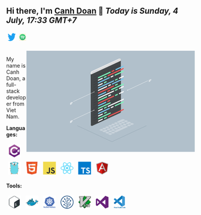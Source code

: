 ## Hi there, I'm [Canh Doan](https://github.com/canhdoan) 👋 *Today is Sunday, 4 July, 17:33 GMT+7*
<!-- <a href="https://twitter.com/canhdt">
  <img align="left" alt="Canh Doan | Twitter" width="21px" src="https://raw.githubusercontent.com/canhdoan/canhdoan/main/assets/social/facebook.svg" style="vertical-align:left; margin:4px" />
</a> -->
<a href="https://twitter.com/canhdt">
  <img align="left" alt="Canh Doan | Twitter" width="21px" src="https://raw.githubusercontent.com/canhdoan/canhdoan/main/assets/social/twitter.svg" style="vertical-align:left; margin:4px"/>
</a>
<!-- <a href="https://twitter.com/canhdt">
  <img align="left" alt="Canh Doan | Twitter" width="21px" src="https://raw.githubusercontent.com/canhdoan/canhdoan/main/assets/social/linkedin.svg" style="vertical-align:left; margin:4px"/>
</a> -->
<a href="https://open.spotify.com/user/w6bevm597zl73ogwjkex3tit2">
  <img align="left" alt="Canh Doan | Twitter" width="21px" src="https://raw.githubusercontent.com/canhdoan/canhdoan/main/assets/social/spotify.svg" style="vertical-align:left; margin:4px"/>
</a> <br />

<br />
<br />
<img align="right" height="270px" width="450px" alt="GIF" src="assets/code.gif" />

My name is Canh Doan, a full-stack developer from Viet Nam.

**Languages:**
<p align="left">
  <img src="https://raw.githubusercontent.com/canhdoan/canhdoan/main/assets/dev/languages/csharp.svg" style="vertical-align:center; margin:4px" width="35px">
  <img src="https://raw.githubusercontent.com/canhdoan/canhdoan/main/assets/dev/languages/go.svg" style="vertical-align:center; margin:4px" width="35px">
  <img src="https://raw.githubusercontent.com/canhdoan/canhdoan/main/assets/dev/languages/html.svg" style="vertical-align:center; margin:4px" width="35px">
  <img src="https://raw.githubusercontent.com/canhdoan/canhdoan/main/assets/dev/languages/javascript.svg" style="vertical-align:center; margin:4px" width="35px">
  <img src="https://raw.githubusercontent.com/canhdoan/canhdoan/main/assets/dev/languages/react.svg" style="vertical-align:center; margin:4px" width="35px">
  <img src="https://raw.githubusercontent.com/canhdoan/canhdoan/main/assets/dev/languages/typescript.svg" style="vertical-align:center; margin:4px" width="35px">
  <img src="https://raw.githubusercontent.com/canhdoan/canhdoan/main/assets/dev/languages/angularjs.svg" style="vertical-align:center; margin:4px" width="35px">
</p>

**Tools:**

<p align="left">
  <img src="https://raw.githubusercontent.com/canhdoan/canhdoan/main/assets/dev/tools/bash.svg" style="vertical-align:center; margin:4px" width="35px">
  <img src="https://raw.githubusercontent.com/canhdoan/canhdoan/main/assets/dev/tools/docker.svg" style="vertical-align:center; margin:4px" width="35px">
  <img src="https://raw.githubusercontent.com/canhdoan/canhdoan/main/assets/dev/tools/kubernetes.svg" style="vertical-align:center; margin:4px" width="35px">
  <img src="https://raw.githubusercontent.com/canhdoan/canhdoan/main/assets/dev/tools/sourcetree.svg" style="vertical-align:center; margin:4px" width="35px">
  <img src="https://raw.githubusercontent.com/canhdoan/canhdoan/main/assets/dev/tools/vim.svg" style="vertical-align:center; margin:4px" width="35px">
  <img src="https://raw.githubusercontent.com/canhdoan/canhdoan/main/assets/dev/tools/visualstudio.svg" style="vertical-align:center; margin:4px" width="35px">
  <img src="https://raw.githubusercontent.com/canhdoan/canhdoan/main/assets/dev/tools/vs_code.svg" style="vertical-align:center; margin:4px" width="35px">
</p>